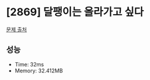 # [2869] 달팽이는 올라가고 싶다

[문제 출처](https://www.acmicpc.net/problem/2869)

## 성능

- Time: 32ms
- Memory: 32.412MB